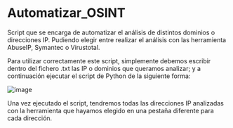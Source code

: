 # Automatizar_OSINT

Script que se encarga de automatizar el análisis de distintos dominios o direcciones IP. Pudiendo elegir entre realizar el análisis con las herramienta AbuseIP, Symantec o Virustotal.

Para utilizar correctamente este script, simplemente debemos escribir dentro del fichero .txt las IP o dominios que queramos analizar; y a continuación ejecutar el script de Python de la siguiente forma:

![image](https://user-images.githubusercontent.com/96432001/228200785-047bd051-b891-485e-93b5-c4a590adee32.png)

Una vez ejecutado el script, tendremos todas las direcciones IP analizadas con la herramienta que hayamos elegido en una pestaña diferente para cada dirección.



